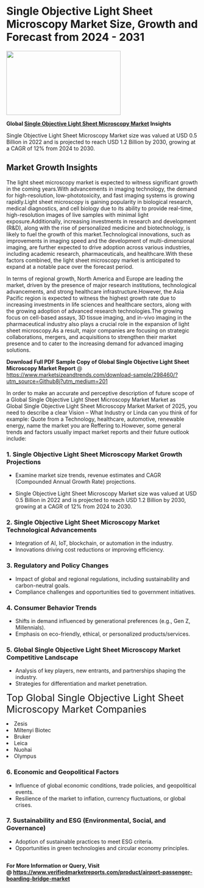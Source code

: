<H1>Single Objective Light Sheet Microscopy Market Size, Growth and Forecast from 2024 - 2031</H1><img class="aligncenter size-medium wp-image-584254" src="https://thirdeyenews.in/wp-content/uploads/2024/09/Global-Market-Research-300x168.jpeg" alt="" width="300" height="168" /><p><strong>Global&nbsp;<a href="https://www.marketsizeandtrends.com/download-sample/298460/?utm_source=Github8j?utm_medium=201">Single Objective Light Sheet Microscopy Market</a> Insights</strong></p><p>Single Objective Light Sheet Microscopy Market size was valued at USD 0.5 Billion in 2022 and is projected to reach USD 1.2 Billion by 2030, growing at a CAGR of 12% from 2024 to 2030.</p><p><h2>Market Growth Insights</h2> <p>The light sheet microscopy market is expected to witness significant growth in the coming years.With advancements in imaging technology, the demand for high-resolution, low-phototoxicity, and fast imaging systems is growing rapidly.Light sheet microscopy is gaining popularity in biological research, medical diagnostics, and cell biology due to its ability to provide real-time, high-resolution images of live samples with minimal light exposure.Additionally, increasing investments in research and development (R&D), along with the rise of personalized medicine and biotechnology, is likely to fuel the growth of this market.Technological innovations, such as improvements in imaging speed and the development of multi-dimensional imaging, are further expected to drive adoption across various industries, including academic research, pharmaceuticals, and healthcare.With these factors combined, the light sheet microscopy market is anticipated to expand at a notable pace over the forecast period.</p> <p>In terms of regional growth, North America and Europe are leading the market, driven by the presence of major research institutions, technological advancements, and strong healthcare infrastructure.However, the Asia Pacific region is expected to witness the highest growth rate due to increasing investments in life sciences and healthcare sectors, along with the growing adoption of advanced research technologies.The growing focus on cell-based assays, 3D tissue imaging, and in-vivo imaging in the pharmaceutical industry also plays a crucial role in the expansion of light sheet microscopy.As a result, major companies are focusing on strategic collaborations, mergers, and acquisitions to strengthen their market presence and to cater to the increasing demand for advanced imaging solutions.</p> <p><span class=""><strong>Download Full PDF Sample Copy of Global Single Objective Light Sheet Microscopy Market Report</strong> @ <a href="https://www.marketsizeandtrends.com/download-sample/298460/?utm_source=Github8j?utm_medium=201" target="_blank">https://www.marketsizeandtrends.com/download-sample/298460/?utm_source=Github8j?utm_medium=201</a></span></p><p>In order to make an accurate and perceptive description of future scope of a Global&nbsp;Single Objective Light Sheet Microscopy Market Market as Global&nbsp;Single Objective Light Sheet Microscopy Market Market of 2025, you need to describe a clear Vision &ndash; What Industry or Linda can you think of for example: Quote from a Technology, healthcare, automotive, renewable energy, name the market you are Reffering to.However, some general trends and factors usually impact market reports and their future outlook include:</p><h3>1.&nbsp;<strong>Single Objective Light Sheet Microscopy Market Growth Projections</strong></h3><ul><li>Examine market size trends, revenue estimates and CAGR (Compounded Annual Growth Rate) projections.</li><li><p>Single Objective Light Sheet Microscopy Market size was valued at USD 0.5 Billion in 2022 and is projected to reach USD 1.2 Billion by 2030, growing at a CAGR of 12% from 2024 to 2030.</p></li></ul><h3>2.&nbsp;<strong>Single Objective Light Sheet Microscopy Market Technological Advancements</strong></h3><ul><li>Integration of AI, IoT, blockchain, or automation in the industry.</li><li>Innovations driving cost reductions or improving efficiency.</li></ul><h3>3.&nbsp;<strong>Regulatory and Policy Changes</strong></h3><ul><li>Impact of global and regional regulations, including sustainability and carbon-neutral goals.</li><li>Compliance challenges and opportunities tied to government initiatives.</li></ul><h3>4.&nbsp;<strong>Consumer Behavior Trends</strong></h3><ul><li>Shifts in demand influenced by generational preferences (e.g., Gen Z, Millennials).</li><li>Emphasis on eco-friendly, ethical, or personalized products/services.</li></ul><h3>5.&nbsp;<strong>Global Single Objective Light Sheet Microscopy Market Competitive Landscape</strong></h3><ul><li>Analysis of key players, new entrants, and partnerships shaping the industry.</li><li>Strategies for differentiation and market penetration.</li></ul><p data-pm-slice="1 1 []"><span style="color: inherit; font-family: inherit; font-size: 25px;">Top Global Single Objective Light Sheet Microscopy Market Companies</span></p><div class="" data-test-id=""><p><li>Zesis</li><li> Miltenyi Biotec</li><li> Bruker</li><li> Leica</li><li> Nuohai</li><li> Olympus</li></p></div><h3>6.&nbsp;<strong>Economic and Geopolitical Factors</strong></h3><ul><li>Influence of global economic conditions, trade policies, and geopolitical events.</li><li>Resilience of the market to inflation, currency fluctuations, or global crises.</li></ul><h3>7.&nbsp;<strong>Sustainability and ESG (Environmental, Social, and Governance)</strong></h3><ul><li>Adoption of sustainable practices to meet ESG criteria.</li><li>Opportunities in green technologies and circular economy principles.</li></ul><h2><strong style="font-size: 14px;">For More Information or Query, Visit @&nbsp;</strong><a style="background-color: #ffffff; font-size: 14px;" href="https://www.marketsizeandtrends.com/report/single-objective-light-sheet-microscopy-market/" target="_blank">https://www.verifiedmarketreports.com/product/airport-passenger-boarding-bridge-market</a></h2>